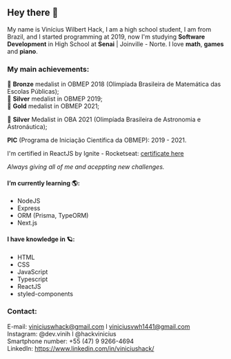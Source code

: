 ## Hey there 👋

My name is Vinícius Wilbert Hack, I am a high school student, I am from Brazil, and I started programming at 2019, now 
I'm studying **Software Development** in High School at **Senai** | Joinville - Norte. I love **math**, **games** and **piano**.

### My main achievements:
🥉 **Bronze** medalist in OBMEP 2018 (Olimpíada Brasileira de Matemática das Escolas Públicas); <br />
🥈 **Silver** medalist in OBMEP 2019; <br />
🥇 **Gold** medalist in OBMEP 2021; <br />

🥈 **Silver** Medalist in OBA 2021 (Olimpíada Brasileira de Astronomia e Astronáutica);

**PIC** (Programa de Iniciação Científica da OBMEP): 2019 - 2021.

I'm certified in ReactJS by Ignite - Rocketseat: [certificate here](https://github.com/ViniciusHack/ViniciusHack/files/8801568/ignite-react-certificado.pdf)

*Always giving all of me and aceppting new challenges.* 

#### I’m currently learning 🌎:
- NodeJS
- Express
- ORM (Prisma, TypeORM)
- Next.js

#### I have knowledge in 🪐:
- HTML
- CSS
- JavaScript
- Typescript
- ReactJS
- styled-components

### Contact: 
E-mail: viniciuswhack@gmail.com l viniciusvwh1441@gmail.com <br>
Instagram: @dev.vinih l @hackvinicius <br>
Smartphone number: +55 (47) 9 9266-4694<br>
LinkedIn: https://www.linkedin.com/in/viniciushack/
